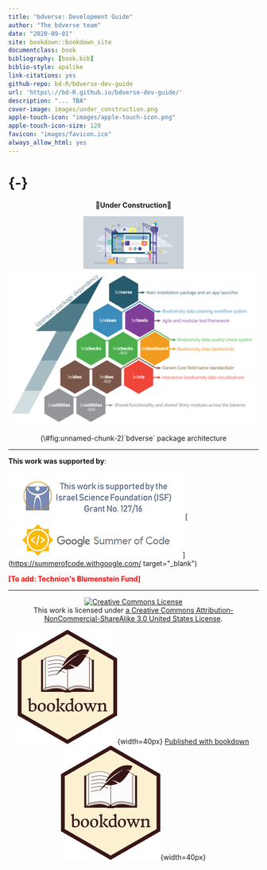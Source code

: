 ```yaml
--- 
title: "bdverse: Development Guide"
author: "The bdverse team"
date: "2020-09-01"
site: bookdown::bookdown_site
documentclass: book
bibliography: [book.bib]
biblio-style: apalike
link-citations: yes
github-repo: bd-R/bdverse-dev-guide
url: 'https\://bd-R.github.io/bdverse-dev-guide/'
description: "... TBA"
cover-image: images/under_construction.png
apple-touch-icon: "images/apple-touch-icon.png"
apple-touch-icon-size: 120
favicon: "images/favicon.ico"
always_allow_html: yes
---
```





# {-}

<center>

🚧**Under Construction**🚧

<img src="images/under_construction.jpg" width="40%" />



<div class="figure">
<img src="https://raw.githubusercontent.com/bd-R/bdgraphics/master/arc/bdverse/arc_bdverse_pkgs.svg" alt="`bdverse` package architecture"  />
<p class="caption">(\#fig:unnamed-chunk-2)`bdverse` package architecture</p>
</div>

</center>

***

**This work was supported by**:

![](images/ISF.png "ISF")
[![](images/GSoC.png "GSoC website")](https://summerofcode.withgoogle.com/ target="_blank")

**<span style="color:red"> [To add: Technion's Blumenstein Fund] </span>**

***

<center>

<a rel="license" href="http://creativecommons.org/licenses/by-nc-sa/3.0/us/"><img alt="Creative Commons License" style="border-width:0" src="https://i.creativecommons.org/l/by-nc-sa/3.0/us/88x31.png" /></a><br /> This work is licensed under [a Creative Commons Attribution-NonCommercial-ShareAlike 3.0 United States License](http://creativecommons.org/licenses/by-nc-sa/3.0/us/).


![](images/bookdown_logo.png "bookdown_icon"){width=40px}
<a href="https://github.com/rstudio/bookdown" target="blank">  Published with bookdown   </a>
![](images/bookdown_logo.png "bookdown_icon"){width=40px}

</center>
